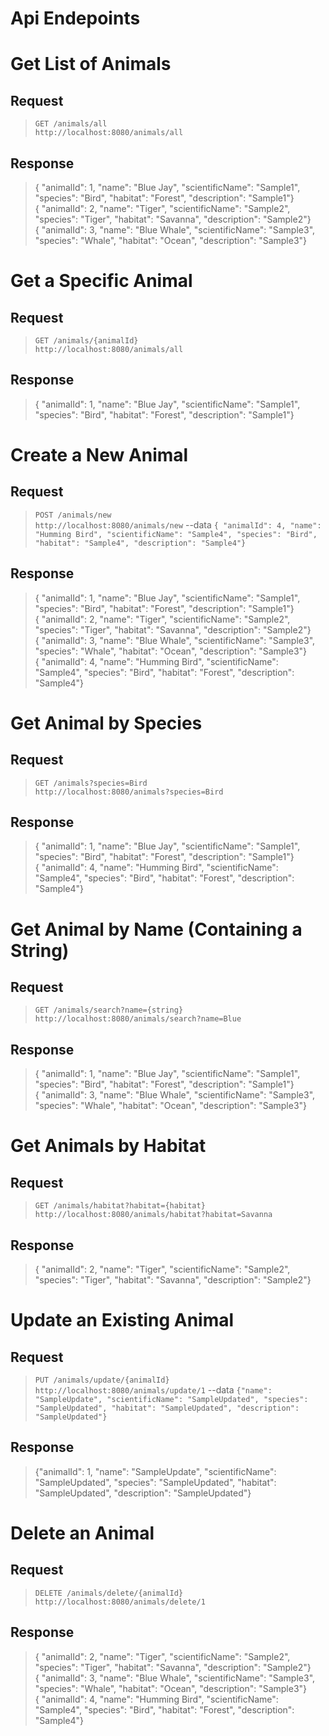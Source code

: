 # Api Endepoints

# Get List of Animals

## Request
> `GET /animals/all` <br>
> `http://localhost:8080/animals/all`

## Response
>{ "animalId": 1, "name": "Blue Jay", "scientificName": "Sample1", "species": "Bird", "habitat": "Forest", "description": "Sample1"} <br>
>{ "animalId": 2, "name": "Tiger", "scientificName": "Sample2", "species": "Tiger", "habitat": "Savanna", "description": "Sample2"} <br>
>{ "animalId": 3, "name": "Blue Whale", "scientificName": "Sample3", "species": "Whale", "habitat": "Ocean", "description": "Sample3"} <br>

# Get a Specific Animal

## Request
> `GET /animals/{animalId}` <br>
>  `http://localhost:8080/animals/all`

## Response
> { "animalId": 1, "name": "Blue Jay", "scientificName": "Sample1", "species": "Bird", "habitat": "Forest", "description": "Sample1"}

# Create a New Animal

## Request
>`POST /animals/new` <br>
>`http://localhost:8080/animals/new` --data `{ "animalId": 4, "name": "Humming Bird", "scientificName": "Sample4", "species": "Bird", "habitat": "Sample4", "description": "Sample4"}`

## Response
>{ "animalId": 1, "name": "Blue Jay", "scientificName": "Sample1", "species": "Bird", "habitat": "Forest", "description": "Sample1"} <br>
>{ "animalId": 2, "name": "Tiger", "scientificName": "Sample2", "species": "Tiger", "habitat": "Savanna", "description": "Sample2"} <br>
>{ "animalId": 3, "name": "Blue Whale", "scientificName": "Sample3", "species": "Whale", "habitat": "Ocean", "description": "Sample3"} <br>
>{ "animalId": 4, "name": "Humming Bird", "scientificName": "Sample4", "species": "Bird", "habitat": "Forest", "description": "Sample4"}

# Get Animal by Species

## Request
>`GET /animals?species=Bird` <br>
>`http://localhost:8080/animals?species=Bird`

## Response
>{ "animalId": 1, "name": "Blue Jay", "scientificName": "Sample1", "species": "Bird", "habitat": "Forest", "description": "Sample1"} <br>
>{ "animalId": 4, "name": "Humming Bird", "scientificName": "Sample4", "species": "Bird", "habitat": "Forest", "description": "Sample4"}

# Get Animal by Name (Containing a String)

## Request
> `GET /animals/search?name={string}`
> `http://localhost:8080/animals/search?name=Blue`

## Response
>{ "animalId": 1, "name": "Blue Jay", "scientificName": "Sample1", "species": "Bird", "habitat": "Forest", "description": "Sample1"} <br>
>{ "animalId": 3, "name": "Blue Whale", "scientificName": "Sample3", "species": "Whale", "habitat": "Ocean", "description": "Sample3"}

# Get Animals by Habitat

## Request
> `GET /animals/habitat?habitat={habitat}`
> `http://localhost:8080/animals/habitat?habitat=Savanna`

## Response
>{ "animalId": 2, "name": "Tiger", "scientificName": "Sample2", "species": "Tiger", "habitat": "Savanna", "description": "Sample2"}

# Update an Existing Animal

## Request
> `PUT /animals/update/{animalId}`
> `http://localhost:8080/animals/update/1` --data `{"name": "SampleUpdate", "scientificName": "SampleUpdated", "species": "SampleUpdated", "habitat": "SampleUpdated", "description": "SampleUpdated"}`

## Response
>{"animalId": 1, "name": "SampleUpdate", "scientificName": "SampleUpdated", "species": "SampleUpdated", "habitat": "SampleUpdated", "description": "SampleUpdated"}

# Delete an Animal

## Request
> `DELETE /animals/delete/{animalId}`
> `http://localhost:8080/animals/delete/1`

## Response
>{ "animalId": 2, "name": "Tiger", "scientificName": "Sample2", "species": "Tiger", "habitat": "Savanna", "description": "Sample2"} <br>
>{ "animalId": 3, "name": "Blue Whale", "scientificName": "Sample3", "species": "Whale", "habitat": "Ocean", "description": "Sample3"} <br>
>{ "animalId": 4, "name": "Humming Bird", "scientificName": "Sample4", "species": "Bird", "habitat": "Forest", "description": "Sample4"}
